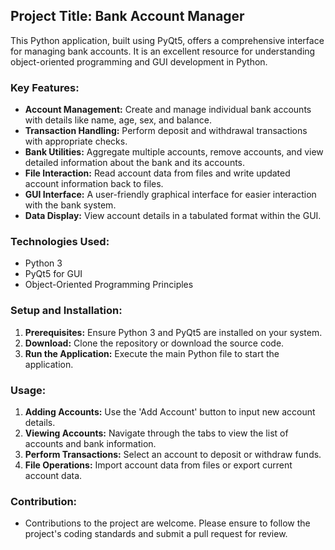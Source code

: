 ## Project Title: Bank Account Manager




This Python application, built using PyQt5, offers a comprehensive interface for managing bank accounts. It is an excellent resource for understanding object-oriented programming and GUI development in Python.

### Key Features:
- **Account Management:** Create and manage individual bank accounts with details like name, age, sex, and balance.
- **Transaction Handling:** Perform deposit and withdrawal transactions with appropriate checks.
- **Bank Utilities:** Aggregate multiple accounts, remove accounts, and view detailed information about the bank and its accounts.
- **File Interaction:** Read account data from files and write updated account information back to files.
- **GUI Interface:** A user-friendly graphical interface for easier interaction with the bank system.
- **Data Display:** View account details in a tabulated format within the GUI.

### Technologies Used:
- Python 3
- PyQt5 for GUI
- Object-Oriented Programming Principles

### Setup and Installation:
1. **Prerequisites:** Ensure Python 3 and PyQt5 are installed on your system.
2. **Download:** Clone the repository or download the source code.
3. **Run the Application:** Execute the main Python file to start the application.

### Usage:
1. **Adding Accounts:** Use the 'Add Account' button to input new account details.
2. **Viewing Accounts:** Navigate through the tabs to view the list of accounts and bank information.
3. **Perform Transactions:** Select an account to deposit or withdraw funds.
4. **File Operations:** Import account data from files or export current account data.

### Contribution:
- Contributions to the project are welcome. Please ensure to follow the project's coding standards and submit a pull request for review.
